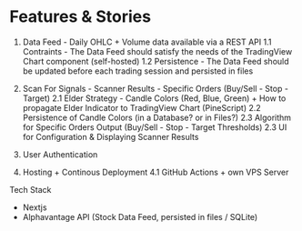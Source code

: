 # Features & Stories

1. Data Feed - Daily OHLC + Volume data available via a REST API 1.1
   Contraints - The Data Feed should satisfy the needs of the TradingView Chart
   component (self-hosted) 1.2 Persistence - The Data Feed should be updated
   before each trading session and persisted in files

2. Scan For Signals - Scanner Results - Specific Orders (Buy/Sell - Stop -
   Target) 2.1 Elder Strategy - Candle Colors (Red, Blue, Green) + How to
   propagate Elder Indicator to TradingView Chart (PineScript) 2.2 Persistence
   of Candle Colors (in a Database? or in Files?) 2.3 Algorithm for Specific
   Orders Output (Buy/Sell - Stop - Target Thresholds) 2.3 UI for Configuration
   & Displaying Scanner Results

3. User Authentication

4. Hosting + Continous Deployment 4.1 GitHub Actions + own VPS Server

Tech Stack

- Nextjs
- Alphavantage API (Stock Data Feed, persisted in files / SQLite)
